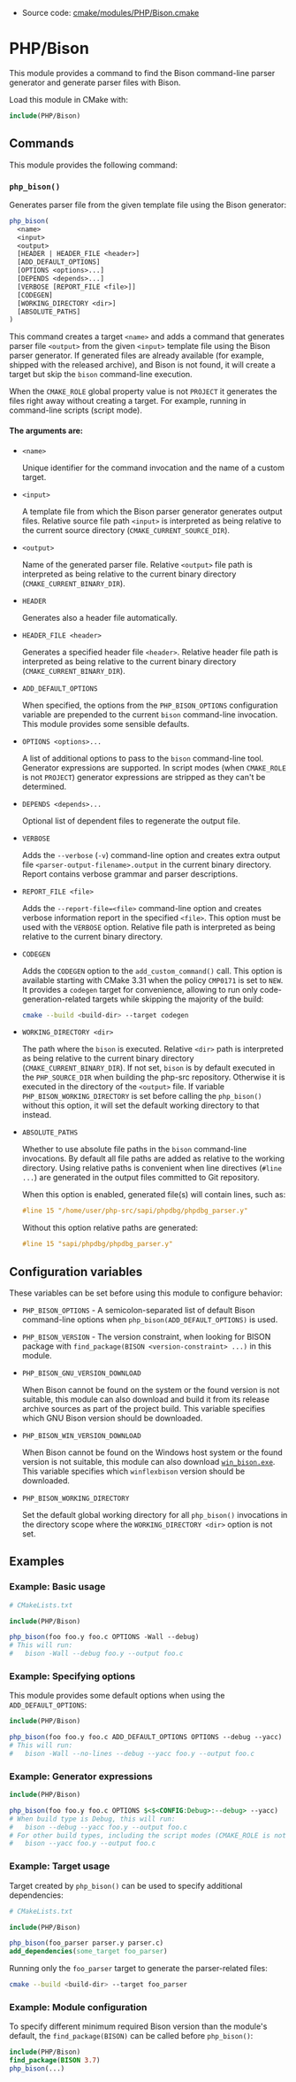 <!-- This is auto-generated file. -->
* Source code: [cmake/modules/PHP/Bison.cmake](https://github.com/petk/php-build-system/blob/master/cmake/cmake/modules/PHP/Bison.cmake)

# PHP/Bison

This module provides a command to find the Bison command-line parser generator
and generate parser files with Bison.

Load this module in CMake with:

```cmake
include(PHP/Bison)
```

## Commands

This module provides the following command:

### `php_bison()`

Generates parser file from the given template file using the Bison generator:

```cmake
php_bison(
  <name>
  <input>
  <output>
  [HEADER | HEADER_FILE <header>]
  [ADD_DEFAULT_OPTIONS]
  [OPTIONS <options>...]
  [DEPENDS <depends>...]
  [VERBOSE [REPORT_FILE <file>]]
  [CODEGEN]
  [WORKING_DIRECTORY <dir>]
  [ABSOLUTE_PATHS]
)
```

This command creates a target `<name>` and adds a command that generates parser
file `<output>` from the given `<input>` template file using the Bison parser
generator. If generated files are already available (for example, shipped with
the released archive), and Bison is not found, it will create a target but skip
the `bison` command-line execution.

When the `CMAKE_ROLE` global property value is not `PROJECT` it generates the
files right away without creating a target. For example, running in command-line
scripts (script mode).

#### The arguments are:

* `<name>`

  Unique identifier for the command invocation and the name of a custom target.

* `<input>`

  A template file from which the Bison parser generator generates output files.
  Relative source file path `<input>` is interpreted as being relative to the
  current source directory (`CMAKE_CURRENT_SOURCE_DIR`).

* `<output>`

  Name of the generated parser file. Relative `<output>` file path is
  interpreted as being relative to the current binary directory
  (`CMAKE_CURRENT_BINARY_DIR`).

* `HEADER`

  Generates also a header file automatically.

* `HEADER_FILE <header>`

  Generates a specified header file `<header>`. Relative header file path is
  interpreted as being relative to the current binary directory
  (`CMAKE_CURRENT_BINARY_DIR`).

* `ADD_DEFAULT_OPTIONS`

  When specified, the options from the `PHP_BISON_OPTIONS` configuration
  variable are prepended to the current `bison` command-line invocation. This
  module provides some sensible defaults.

* `OPTIONS <options>...`

  A list of additional options to pass to the `bison` command-line tool.
  Generator expressions are supported. In script modes (when `CMAKE_ROLE` is not
  `PROJECT`) generator expressions are stripped as they can't be determined.

* `DEPENDS <depends>...`

  Optional list of dependent files to regenerate the output file.

* `VERBOSE`

  Adds the `--verbose` (`-v`) command-line option and creates extra output file
  `<parser-output-filename>.output` in the current binary directory. Report
  contains verbose grammar and parser descriptions.

* `REPORT_FILE <file>`

  Adds the `--report-file=<file>` command-line option and creates verbose
  information report in the specified `<file>`. This option must be used with
  the `VERBOSE` option. Relative file path is interpreted as being relative to
  the current binary directory.

* `CODEGEN`

  Adds the `CODEGEN` option to the `add_custom_command()` call. This option is
  available starting with CMake 3.31 when the policy `CMP0171` is set to `NEW`.
  It provides a `codegen` target for convenience, allowing to run only
  code-generation-related targets while skipping the majority of the build:

  ```sh
  cmake --build <build-dir> --target codegen
  ```

* `WORKING_DIRECTORY <dir>`

  The path where the `bison` is executed. Relative `<dir>` path is interpreted
  as being relative to the current binary directory
  (`CMAKE_CURRENT_BINARY_DIR`). If not set, `bison` is by default executed in
  the `PHP_SOURCE_DIR` when building the php-src repository. Otherwise it is
  executed in the directory of the `<output>` file. If variable
  `PHP_BISON_WORKING_DIRECTORY` is set before calling the `php_bison()` without
  this option, it will set the default working directory to that instead.

* `ABSOLUTE_PATHS`

  Whether to use absolute file paths in the `bison` command-line invocations. By
  default all file paths are added as relative to the working directory. Using
  relative paths is convenient when line directives (`#line ...`) are generated
  in the output files committed to Git repository.

  When this option is enabled, generated file(s) will contain lines, such as:

  ```c
  #line 15 "/home/user/php-src/sapi/phpdbg/phpdbg_parser.y"
  ```

  Without this option relative paths are generated:

  ```c
  #line 15 "sapi/phpdbg/phpdbg_parser.y"
  ```

## Configuration variables

These variables can be set before using this module to configure behavior:

* `PHP_BISON_OPTIONS` - A semicolon-separated list of default Bison command-line
  options when `php_bison(ADD_DEFAULT_OPTIONS)` is used.

* `PHP_BISON_VERSION` - The version constraint, when looking for BISON package
  with `find_package(BISON <version-constraint> ...)` in this module.

* `PHP_BISON_GNU_VERSION_DOWNLOAD`

  When Bison cannot be found on the system or the found version is not suitable,
  this module can also download and build it from its release archive sources as
  part of the project build. This variable specifies which GNU Bison version
  should be downloaded.

* `PHP_BISON_WIN_VERSION_DOWNLOAD`

  When Bison cannot be found on the Windows host system or the found version is
  not suitable, this module can also download
  [`win_bison.exe`](https://github.com/lexxmark/winflexbison). This variable
  specifies which `winflexbison` version should be downloaded.

* `PHP_BISON_WORKING_DIRECTORY`

  Set the default global working directory for all `php_bison()` invocations in
  the directory scope where the `WORKING_DIRECTORY <dir>` option is not set.

## Examples

### Example: Basic usage

```cmake
# CMakeLists.txt

include(PHP/Bison)

php_bison(foo foo.y foo.c OPTIONS -Wall --debug)
# This will run:
#   bison -Wall --debug foo.y --output foo.c
```

### Example: Specifying options

This module provides some default options when using the `ADD_DEFAULT_OPTIONS`:

```cmake
include(PHP/Bison)

php_bison(foo foo.y foo.c ADD_DEFAULT_OPTIONS OPTIONS --debug --yacc)
# This will run:
#   bison -Wall --no-lines --debug --yacc foo.y --output foo.c
```

### Example: Generator expressions

```cmake
include(PHP/Bison)

php_bison(foo foo.y foo.c OPTIONS $<$<CONFIG:Debug>:--debug> --yacc)
# When build type is Debug, this will run:
#   bison --debug --yacc foo.y --output foo.c
# For other build types, including the script modes (CMAKE_ROLE is not PROJECT):
#   bison --yacc foo.y --output foo.c
```

### Example: Target usage

Target created by `php_bison()` can be used to specify additional dependencies:

```cmake
# CMakeLists.txt

include(PHP/Bison)

php_bison(foo_parser parser.y parser.c)
add_dependencies(some_target foo_parser)
```

Running only the `foo_parser` target to generate the parser-related files:

```sh
cmake --build <build-dir> --target foo_parser
```

### Example: Module configuration

To specify different minimum required Bison version than the module's default,
the `find_package(BISON)` can be called before `php_bison()`:

```cmake
include(PHP/Bison)
find_package(BISON 3.7)
php_bison(...)
```
